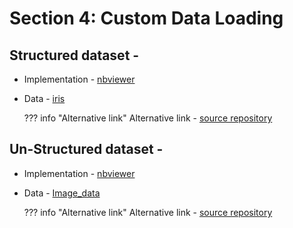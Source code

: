 # Section 4: Custom Data Loading

## Structured dataset -

* Implementation - [nbviewer](http://nbviewer.org/github/c17hawke/Pytorch-basics/blob/main/codebase/05.01_Custom%20data%20loading%20for%20structured.ipynb?flush_cache=true)

* Data - [iris](https://github.com/c17hawke/Pytorch-basics/blob/main/codebase/Data/iris.csv)

    ??? info "Alternative link"
        Alternative link - [source repository](https://github.com/c17hawke/Pytorch-basics/blob/main/codebase/05.01_Custom%20data%20loading%20for%20structured.ipynb)

## Un-Structured dataset -

* Implementation - [nbviewer](http://http://nbviewer.org/github/c17hawke/Pytorch-basics/blob/main/codebase/05.02_Custom%20data%20loading%20for%20Ustructured.ipynb?flush_cache=true)

* Data - [Image_data](https://github.com/c17hawke/Pytorch-basics/blob/main/codebase/Data/img_data)

    ??? info "Alternative link"
        Alternative link - [source repository](https://github.com/c17hawke/Pytorch-basics/blob/main/codebase/05.02_Custom%20data%20loading%20for%20Ustructured.ipynb)